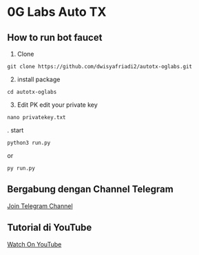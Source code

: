 # 0G Labs Auto TX
## How to run bot faucet

1. Clone
```
git clone https://github.com/dwisyafriadi2/autotx-oglabs.git
```
2. install package

```
cd autotx-oglabs
```
3. Edit PK
edit your private key
```
nano privatekey.txt
```

. start

```
python3 run.py 
```
or
```
py run.py
```

## Bergabung dengan Channel Telegram
[Join Telegram Channel](https://t.me/dasarpemulung)

## Tutorial di YouTube
[Watch On YouTube](https://www.youtube.com/@dasarpemulung)
